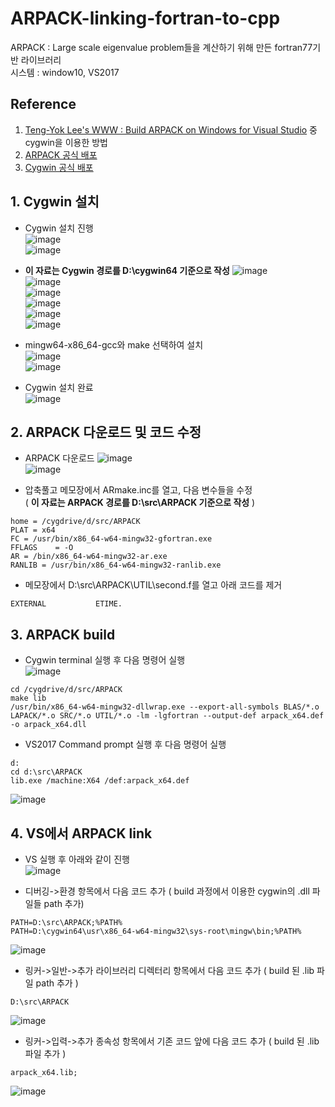 # ARPACK-linking-fortran-to-cpp
ARPACK : Large scale eigenvalue problem들을 계산하기 위해 만든 fortran77기반 라이브러리  
시스템 : window10, VS2017  
## Reference
1) [Teng-Yok Lee's WWW : Build ARPACK on Windows for Visual Studio](http://www.recheliu.org/memo/buildarpackonwindowsforvisualstudio) 중 cygwin을 이용한 방법  
2) [ARPACK 공식 배포](https://www.caam.rice.edu/software/ARPACK/)
3) [Cygwin 공식 배포](https://cygwin.com/install.html)
  
## 1. Cygwin 설치
- Cygwin 설치 진행  
![image](https://user-images.githubusercontent.com/33209778/60559651-0e261280-9d88-11e9-8bc3-bf4f4b2b7193.png)  
![image](https://user-images.githubusercontent.com/33209778/60559670-20a04c00-9d88-11e9-9f70-659d2eabd4fd.png)  
- **이 자료는 Cygwin 경로를 D:\cygwin64 기준으로 작성**
![image](https://user-images.githubusercontent.com/33209778/60559679-2bf37780-9d88-11e9-8046-5da79f298912.png)  
![image](https://user-images.githubusercontent.com/33209778/60559697-3f9ede00-9d88-11e9-8157-1767914e5d79.png)  
![image](https://user-images.githubusercontent.com/33209778/60559718-58a78f00-9d88-11e9-81d7-8fd92e0ebaea.png)  
![image](https://user-images.githubusercontent.com/33209778/60559747-6f4de600-9d88-11e9-918d-903a9e373cd2.png)  
![image](https://user-images.githubusercontent.com/33209778/60559772-8096f280-9d88-11e9-97e3-03bdb6005d45.png)  
![image](https://user-images.githubusercontent.com/33209778/60559794-8f7da500-9d88-11e9-9c64-22dba9f4a46a.png)  
  
- mingw64-x86_64-gcc와 make 선택하여 설치  
![image](https://user-images.githubusercontent.com/33209778/60559928-06b33900-9d89-11e9-9613-f2d89c54444d.png)  
![image](https://user-images.githubusercontent.com/33209778/60559963-2f3b3300-9d89-11e9-8b4a-cf2ec187def7.png)  
  
- Cygwin 설치 완료  
![image](https://user-images.githubusercontent.com/33209778/60560060-63aeef00-9d89-11e9-939b-180ff514d7a1.png) 
  
  
## 2. ARPACK 다운로드 및 코드 수정
- ARPACK 다운로드
![image](https://user-images.githubusercontent.com/33209778/60560448-cf458c00-9d8a-11e9-84fa-4c90ed4deeb0.png)  
![image](https://user-images.githubusercontent.com/33209778/60560471-ed12f100-9d8a-11e9-847c-555b538b9efa.png)  

- 압축풀고 메모장에서 ARmake.inc를 열고, 다음 변수들을 수정  
( **이 자료는 ARPACK 경로를 D:\src\ARPACK 기준으로 작성** )   
```
home = /cygdrive/d/src/ARPACK
PLAT = x64
FC = /usr/bin/x86_64-w64-mingw32-gfortran.exe
FFLAGS    = -O
AR = /bin/x86_64-w64-mingw32-ar.exe 
RANLIB = /usr/bin/x86_64-w64-mingw32-ranlib.exe
```
  
- 메모장에서 D:\src\ARPACK\UTIL\second.f를 열고 아래 코드를 제거
```
EXTERNAL           ETIME.
```
  
## 3. ARPACK build
- Cygwin terminal 실행 후 다음 명령어 실행  
![image](https://user-images.githubusercontent.com/33209778/60560320-3e6eb080-9d8a-11e9-9630-4df2e4e24310.png)  
```
cd /cygdrive/d/src/ARPACK
make lib
/usr/bin/x86_64-w64-mingw32-dllwrap.exe --export-all-symbols BLAS/*.o LAPACK/*.o SRC/*.o UTIL/*.o -lm -lgfortran --output-def arpack_x64.def -o arpack_x64.dll
```
  
- VS2017 Command prompt 실행 후 다음 명령어 실행  
```
d:
cd d:\src\ARPACK
lib.exe /machine:X64 /def:arpack_x64.def
```
![image](https://user-images.githubusercontent.com/33209778/60563964-d1164c00-9d98-11e9-8b49-1499b0cb30af.png)  

  
## 4. VS에서 ARPACK link
- VS 실행 후 아래와 같이 진행  
![image](https://user-images.githubusercontent.com/33209778/60564220-d0ca8080-9d99-11e9-9e05-b53b96f24089.png)  
  
- 디버깅->환경 항목에서 다음 코드 추가 ( build 과정에서 이용한 cygwin의 .dll 파일들 path 추가)  
```
PATH=D:\src\ARPACK;%PATH%
PATH=D:\cygwin64\usr\x86_64-w64-mingw32\sys-root\mingw\bin;%PATH%
```
![image](https://user-images.githubusercontent.com/33209778/60564313-2141de00-9d9a-11e9-9d0a-8a3978802980.png)  
  
- 링커->일반->추가 라이브러리 디렉터리 항목에서 다음 코드 추가 ( build 된 .lib 파일 path 추가 )  
```
D:\src\ARPACK
```
![image](https://user-images.githubusercontent.com/33209778/60564815-14be8500-9d9c-11e9-9eee-c59c4f9a8785.png)  
  
- 링커->입력->추가 종속성 항목에서 기존 코드 앞에 다음 코드 추가 ( build 된 .lib 파일 추가 )  
```
arpack_x64.lib;
```
![image](https://user-images.githubusercontent.com/33209778/60564948-90203680-9d9c-11e9-9f56-b898536c6e42.png)  


